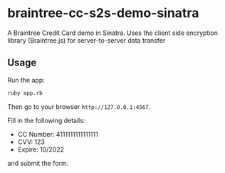 braintree-cc-s2s-demo-sinatra
=============================

A Braintree Credit Card demo in Sinatra. Uses the client side encryption library (Braintree.js) for server-to-server data transfer

## Usage

Run the app:

```sh
ruby app.rb
````

Then go to your browser `http://127.0.0.1:4567`.

Fill in the following details:

* CC Number: 4111111111111111
* CVV: 123
* Expire: 10/2022

and submit the form.
